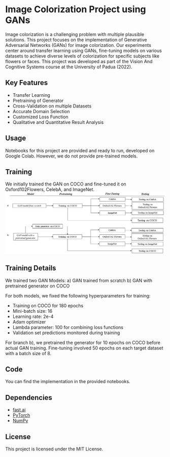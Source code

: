 # Image Colorization Project using GANs 

Image colorization is a challenging problem with multiple plausible solutions. This project focuses on the implementation of Generative Adversarial Networks (GANs) for image colorization. Our experiments center around transfer learning using GANs, fine-tuning models on various datasets to achieve diverse levels of colorization for specific subjects like flowers or faces. This project was developed as part of the Vision And Cognitive Systems course at the University of Padua (2022).

## Key Features
- Transfer Learning
- Pretraining of Generator
- Cross-Validation on multiple Datasets
- Accurate Domain Selection
- Customized Loss Function
- Qualitative and Quantitative Result Analysis

## Usage
Notebooks for this project are provided and ready to run, developed on Google Colab. However, we do not provide pre-trained models.

## Training
We initially trained the GAN on COCO and fine-tuned it on Oxford102Flowers, CelebA, and ImageNet. 
![Image Summary](./pipeline.jpg)


## Training Details
We trained two GAN Models: 
a) GAN trained from scratch
b) GAN with pretrained generator on COCO

For both models, we fixed the following hyperparameters for training:
- Training on COCO for 180 epochs
- Mini-batch size: 16
- Learning rate: 2e-4
- Adam optimizer
- Lambda parameter: 100 for combining loss functions
- Validation set predictions monitored during training

For branch b), we pretrained the generator for 10 epochs on COCO before actual GAN training. Fine-tuning involved 50 epochs on each target dataset with a batch size of 8.

## Code
You can find the implementation in the provided notebooks.

## Dependencies
- [fast.ai](https://www.fast.ai/)
- [PyTorch](https://pytorch.org/)
- [NumPy](https://numpy.org/)

## License
This project is licensed under the MIT License.

<!-- Add images here using the provided code -->

